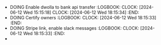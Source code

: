 - DOING Enable dwolla to bank api transfer
  :LOGBOOK:
  CLOCK: [2024-06-12 Wed 15:15:18]
  CLOCK: [2024-06-12 Wed 18:15:34]
  :END:
- DOING Certify owners
  :LOGBOOK:
  CLOCK: [2024-06-12 Wed 18:15:33]
  :END:
- DOING Stripe link, enable slack messages
  :LOGBOOK:
  CLOCK: [2024-06-12 Wed 18:15:33]
  :END:
-